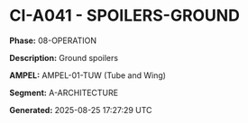 # CI-A041 - SPOILERS-GROUND

**Phase:** 08-OPERATION

**Description:** Ground spoilers

**AMPEL:** AMPEL-01-TUW (Tube and Wing)

**Segment:** A-ARCHITECTURE

**Generated:** 2025-08-25 17:27:29 UTC
